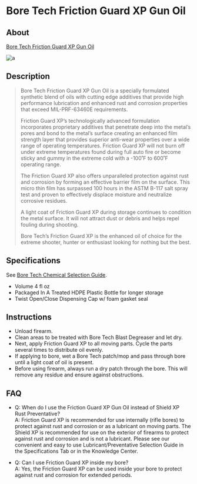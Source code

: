# Bore Tech Friction Guard XP Gun Oil

## About

[Bore Tech Friction Guard XP Gun Oil](https://www.boretech.com/products/btco-14004)

![a](https://github.com/CumpsD/second-brain/raw/main/assets/shooting/boretech/friction-guard.jpg "a")

## Description

> Bore Tech Friction Guard XP Gun Oil is a specially formulated synthetic blend of oils with cutting edge additives that provide high performance lubrication and enhanced rust and corrosion properties that exceed MIL-PRF-63460E requirements.
>
> Friction Guard XP’s technologically advanced formulation incorporates proprietary additives that penetrate deep into the metal’s pores and bond to the metal’s surface creating an enhanced film strength layer that provides superior anti-wear properties over a wide range of operating temperatures. Friction Guard XP will not burn off under extreme temperatures found during full auto fire or become sticky and gummy in the extreme cold with a -100˚F to 600˚F operating range.
>
> The Friction Guard XP also offers unparalleled protection against rust and corrosion by forming an effective barrier film on the surface. This micro thin film has surpassed 100 hours in the ASTM B-117 salt spray test and proven to effectively displace moisture and neutralize corrosive residues.
>
> A light coat of Friction Guard XP during storage continues to condition the metal surface. It will not attract dust or debris and helps repel fouling during shooting.
>
> Bore Tech’s Friction Guard XP is the enhanced oil of choice for the extreme shooter, hunter or enthusiast looking for nothing but the best.

## Specifications

See [Bore Tech Chemical Selection Guide](https://github.com/CumpsD/second-brain/raw/main/assets/shooting/boretech/Chemical-Selection-Guide.pdf).

* Volume 4 fl oz
* Packaged In A Treated HDPE Plastic Bottle for longer storage
* Twist Open/Close Dispensing Cap w/ foam gasket seal

## Instructions

* Unload firearm.
* Clean areas to be treated with Bore Tech Blast Degreaser and let dry.
* Next, apply Friction Guard XP to all moving parts. Cycle the parts several times to distribute oil evenly.
* If applying to bore, wet a Bore Tech patch/mop and pass through bore until a light coat of oil is present.
* Before using firearm, always run a dry patch through the bore. This will remove any residue and ensure against obstructions.

## FAQ

* Q: When do I use the Friction Guard XP Gun Oil instead of Shield XP Rust Preventative? \
  A: Friction Guard XP is recommended for use internally (rifle bores) to protect against rust and corrosion or as a lubricant on moving parts. The Shield XP is recommended for use on the exterior of firearms to protect against rust and corrosion and is not a lubricant. Please see our convenient and easy to use Lubricant/Preventative Selection Guide in the Specifications Tab or in the Knowledge Center.

* Q: Can I use Friction Guard XP inside my bore? \
  A: Yes, the Friction Guard XP can be used inside your bore to protect against rust and corrosion for extended periods.
